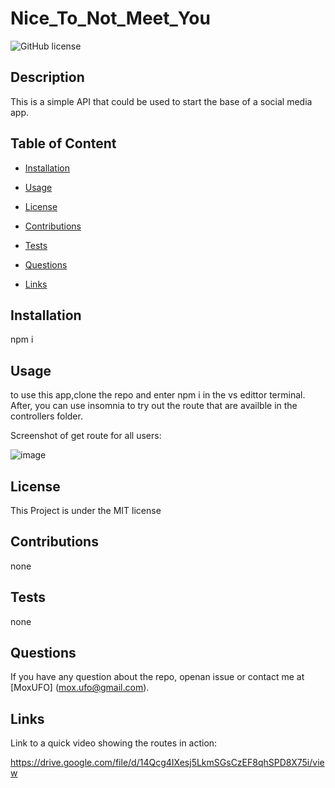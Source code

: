 
# Nice_To_Not_Meet_You
![GitHub license](https://img.shields.io/badge/license-MIT-blue.svg)

## Description

This is a simple API that could be used to start the base of a social media app.

## Table of Content

* [Installation](#installation)

* [Usage](#usage)

* [License](#license)

* [Contributions](#contributions)

* [Tests](#tests)

* [Questions](#questions)

* [Links](#links)

## Installation

npm i

## Usage

to use this app,clone the repo and enter npm i in the vs edittor terminal. After, you can use insomnia to try out the route that are availble in the controllers folder.

Screenshot of get route for all users:

![image](https://github.com/MoxUFO/Nice_to_not_meet_you/assets/121896793/e1320ab3-3994-4f59-b8fe-dad8c7e78195)


## License

This Project is under the MIT license

## Contributions

none

## Tests


none 

## Questions

If you have any question about the repo, openan issue or contact me at [MoxUFO] (mox.ufo@gmail.com).

## Links

Link to a quick video showing the routes in action:

https://drive.google.com/file/d/14Qcg4IXesj5LkmSGsCzEF8qhSPD8X75i/view
